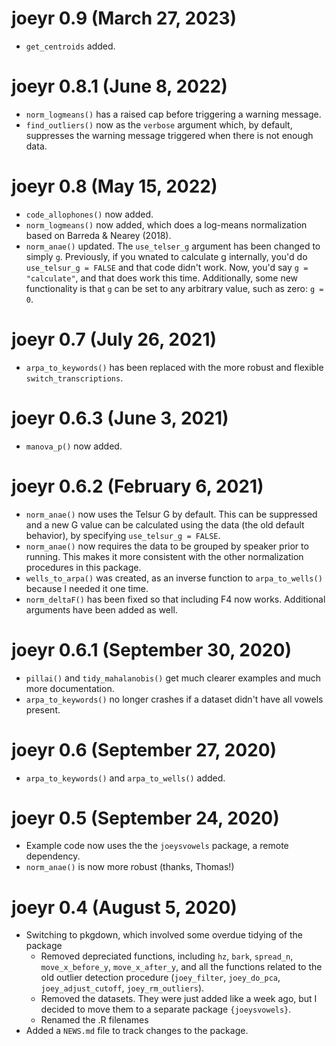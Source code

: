 # joeyr 0.9 (March 27, 2023)

* `get_centroids` added.

# joeyr 0.8.1 (June 8, 2022)

* `norm_logmeans()` has a raised cap before triggering a warning message. 
* `find_outliers()` now as the `verbose` argument which, by default, suppresses the warning message triggered when there is not enough data.

# joeyr 0.8 (May 15, 2022)

* `code_allophones()` now added.
* `norm_logmeans()` now added, which does a log-means normalization based on Barreda & Nearey (2018).
* `norm_anae()` updated. The `use_telser_g` argument has been changed to simply `g`. Previously, if you wnated to calculate g internally, you'd do `use_telsur_g = FALSE` and that code didn't work. Now, you'd say `g = "calculate"`, and that does work this time. Additionally, some new functionality is that `g` can be set to any arbitrary value, such as zero: `g = 0`. 

# joeyr 0.7 (July 26, 2021)

* `arpa_to_keywords()` has been replaced with the more robust and flexible `switch_transcriptions`. 

# joeyr 0.6.3 (June 3, 2021)

* `manova_p()` now added.

# joeyr 0.6.2 (February 6, 2021)

* `norm_anae()` now uses the Telsur G by default. This can be suppressed and a new G value can be calculated using the data (the old default behavior), by specifying `use_telsur_g = FALSE`.
* `norm_anae()` now requires the data to be grouped by speaker prior to running. This makes it more consistent with the other normalization procedures in this package.
* `wells_to_arpa()` was created, as an inverse function to `arpa_to_wells()` because I needed it one time.
* `norm_deltaF()` has been fixed so that including F4 now works. Additional arguments have been added as well.  

# joeyr 0.6.1 (September 30, 2020)

* `pillai()` and `tidy_mahalanobis()` get much clearer examples and much more documentation.
* `arpa_to_keywords()` no longer crashes if a dataset didn't have all vowels present.

# joeyr 0.6 (September 27, 2020)

* `arpa_to_keywords()` and `arpa_to_wells()` added.

# joeyr 0.5 (September 24, 2020)

* Example code now uses the the `joeysvowels` package, a remote dependency.
* `norm_anae()` is now more robust (thanks, Thomas!)

# joeyr 0.4 (August 5, 2020)

* Switching to pkgdown, which involved some overdue tidying of the package
  - Removed depreciated functions, including `hz`, `bark`, `spread_n`, `move_x_before_y`, `move_x_after_y`, and all the functions related to the old outlier detection procedure (`joey_filter`, `joey_do_pca`, `joey_adjust_cutoff`, `joey_rm_outliers`). 
  - Removed the datasets. They were just added like a week ago, but I decided to move them to a separate package `{joeysvowels}`. 
  - Renamed the .R filenames
* Added a `NEWS.md` file to track changes to the package. 
